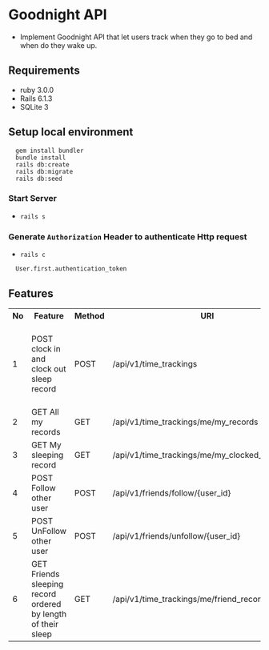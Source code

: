 # Goodnight API
* Implement Goodnight API that let users track when they go to bed and when do they wake up.

## Requirements 
* ruby 3.0.0
* Rails 6.1.3
* SQLite 3

## Setup local environment
```
  gem install bundler
  bundle install
  rails db:create
  rails db:migrate
  rails db:seed
```

### Start Server
* `rails s`

### Generate `Authorization` Header to authenticate Http request
* `rails c`
```
  User.first.authentication_token
```

## Features
<table>
  <tr><th>No</th><th>Feature</th><th>Method</th><th>URI</th><th>Note</th></tr>
  <tr><td>1</td><td>POST clock in and clock out sleep record</td><td>POST</td><td>/api/v1/time_trackings</td><td>Params(optional) {id} if have parameter update clock out of the given id. if no parameter record new clock in</td></tr>
  <tr><td>2</td><td>GET All my records</td><td>GET</td><td>/api/v1/time_trackings/me/my_records</td><td></td></tr>
  <tr><td>3</td><td>GET My sleeping record</td><td>GET</td><td>/api/v1/time_trackings/me/my_clocked_in_records<td></td></tr>
  <tr><td>4</td><td>POST Follow other user</td><td>POST</td><td>/api/v1/friends/follow/{user_id}</td><td>Params(required) {user_id}</td></tr>
  <tr><td>5</td><td>POST UnFollow other user</td><td>POST</td><td>/api/v1/friends/unfollow/{user_id}</td><td>Params(required) {user_id}</td></tr>
  <tr><td>6</td><td>GET Friends sleeping record ordered by length of their sleep</td><td>GET</td><td>/api/v1/time_trackings/me/friend_records</td><td></td></tr>
</table>